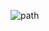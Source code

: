 ![path](https://user-images.githubusercontent.com/24433014/197402476-7d1dee1f-7a7f-48c5-8977-b14f5053d38c.jpg)

<!---
[![MehdiHmidi523's GitHub stats](https://github-readme-stats.vercel.app/api?username=MehdiHmidi523)](https://github.com/anuraghazra/github-readme-stats)

Mehdi
Hmidi523/MehdiHmidi523 is a ✨ special ✨ repository because its `README.md` (this file) appears on your GitHub profile.
You can click the Preview link to take a look at your changes.
--->
